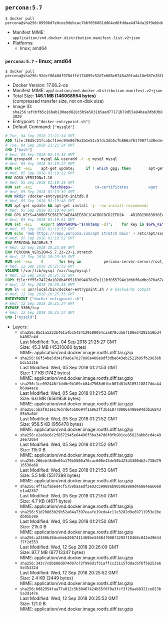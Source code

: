 ## `percona:5.7`

```console
$ docker pull percona@sha256:09996d7e0cee9debcac7bbf056081dd64ed8fddaa4d74da19f9ebbda9a95c178
```

-	Manifest MIME: `application/vnd.docker.distribution.manifest.list.v2+json`
-	Platforms:
	-	linux; amd64

### `percona:5.7` - linux; amd64

```console
$ docker pull percona@sha256:92dcf8640df978dffe174899c52d7e608e0748a20fada18e987e28fb789b14c1
```

-	Docker Version: 17.06.2-ce
-	Manifest MIME: `application/vnd.docker.distribution.manifest.v2+json`
-	Total Size: **146.1 MB (146068554 bytes)**  
	(compressed transfer size, not on-disk size)
-	Image ID: `sha256:efcbfb5c16bab190eed828c5b9a5831b5aed77171b79d55a94bea3dbb3b82820`
-	Entrypoint: `["docker-entrypoint.sh"]`
-	Default Command: `["mysqld"]`

```dockerfile
# Tue, 04 Sep 2018 21:21:24 GMT
ADD file:58d5c21fcabcf1eec94e8676a3b1e51c5fdc2db5c7b866a761f907fa30ede4d8 in / 
# Tue, 04 Sep 2018 21:21:24 GMT
CMD ["bash"]
# Wed, 05 Sep 2018 01:19:13 GMT
RUN groupadd -r mysql && useradd -r -g mysql mysql
# Wed, 05 Sep 2018 01:19:22 GMT
RUN set -ex; 	apt-get update; 	if ! which gpg; then 		apt-get install -y --no-install-recommends gnupg; 	fi; 	if ! gpg --version | grep -q '^gpg (GnuPG) 1\.'; then 		 apt-get install -y --no-install-recommends dirmngr; 	fi; 	rm -rf /var/lib/apt/lists/*
# Wed, 05 Sep 2018 01:19:22 GMT
ENV GOSU_VERSION=1.10
# Wed, 05 Sep 2018 01:19:38 GMT
RUN set -ex; 		fetchDeps=' 		ca-certificates 		wget 	'; 	apt-get update; 	apt-get install -y --no-install-recommends $fetchDeps; 	rm -rf /var/lib/apt/lists/*; 		dpkgArch="$(dpkg --print-architecture | awk -F- '{ print $NF }')"; 	wget -O /usr/local/bin/gosu "https://github.com/tianon/gosu/releases/download/$GOSU_VERSION/gosu-$dpkgArch"; 	wget -O /usr/local/bin/gosu.asc "https://github.com/tianon/gosu/releases/download/$GOSU_VERSION/gosu-$dpkgArch.asc"; 		export GNUPGHOME="$(mktemp -d)"; 	gpg --keyserver ha.pool.sks-keyservers.net --recv-keys B42F6819007F00F88E364FD4036A9C25BF357DD4; 	gpg --batch --verify /usr/local/bin/gosu.asc /usr/local/bin/gosu; 	command -v gpgconf > /dev/null && gpgconf --kill all || :; 	rm -r "$GNUPGHOME" /usr/local/bin/gosu.asc; 		chmod +x /usr/local/bin/gosu; 	gosu nobody true; 		apt-get purge -y --auto-remove $fetchDeps
# Wed, 05 Sep 2018 01:19:39 GMT
RUN mkdir /docker-entrypoint-initdb.d
# Wed, 05 Sep 2018 01:19:48 GMT
RUN apt-get update && apt-get install -y --no-install-recommends 		apt-transport-https ca-certificates 		pwgen 	&& rm -rf /var/lib/apt/lists/*
# Wed, 05 Sep 2018 01:19:48 GMT
ENV GPG_KEYS=430BDF5C56E7C94E848EE60C1C4CBDCDCD2EFD2A 	4D1BB29D63D98E422B2113B19334A25F8507EFA5
# Wed, 05 Sep 2018 01:19:51 GMT
RUN set -ex; 	export GNUPGHOME="$(mktemp -d)"; 	for key in $GPG_KEYS; do 		gpg --keyserver ha.pool.sks-keyservers.net --recv-keys "$key"; 	done; 	gpg --export $GPG_KEYS > /etc/apt/trusted.gpg.d/percona.gpg; 	command -v gpgconf > /dev/null && gpgconf --kill all || :; 	rm -r "$GNUPGHOME"; 	apt-key list
# Wed, 05 Sep 2018 01:19:52 GMT
RUN echo 'deb https://repo.percona.com/apt stretch main' > /etc/apt/sources.list.d/percona.list
# Wed, 05 Sep 2018 01:19:52 GMT
ENV PERCONA_MAJOR=5.7
# Wed, 12 Sep 2018 20:25:09 GMT
ENV PERCONA_VERSION=5.7.23-23-1.stretch
# Wed, 12 Sep 2018 20:25:30 GMT
RUN set -ex; 	{ 		for key in 			percona-server-server/root_password 			percona-server-server/root_password_again 			"percona-server-server-$PERCONA_MAJOR/root-pass" 			"percona-server-server-$PERCONA_MAJOR/re-root-pass" 		; do 			echo "percona-server-server-$PERCONA_MAJOR" "$key" password 'unused'; 		done; 	} | debconf-set-selections; 	apt-get update; 	apt-get install -y 		percona-server-server-$PERCONA_MAJOR=$PERCONA_VERSION 	; 	rm -rf /var/lib/apt/lists/*; 	sed -ri 's/^user\s/#&/' /etc/mysql/my.cnf; 	rm -rf /var/lib/mysql; 	mkdir -p /var/lib/mysql /var/run/mysqld; 	chown -R mysql:mysql /var/lib/mysql /var/run/mysqld; 	chmod 777 /var/run/mysqld; 	find /etc/mysql/ -name '*.cnf' -print0 		| xargs -0 grep -lZE '^(bind-address|log)' 		| xargs -rt -0 sed -Ei 's/^(bind-address|log)/#&/'; 	echo '[mysqld]\nskip-host-cache\nskip-name-resolve' > /etc/mysql/conf.d/docker.cnf
# Wed, 12 Sep 2018 20:25:32 GMT
VOLUME [/var/lib/mysql /var/log/mysql]
# Wed, 12 Sep 2018 20:25:32 GMT
COPY file:ff55c7472da1028b4f65163094878d7e111bf055794e1db6f6adbc876a67481b in /usr/local/bin/ 
# Wed, 12 Sep 2018 20:25:33 GMT
RUN ln -s usr/local/bin/docker-entrypoint.sh / # backwards compat
# Wed, 12 Sep 2018 20:25:33 GMT
ENTRYPOINT ["docker-entrypoint.sh"]
# Wed, 12 Sep 2018 20:25:34 GMT
EXPOSE 3306/tcp
# Wed, 12 Sep 2018 20:25:34 GMT
CMD ["mysqld"]
```

-	Layers:
	-	`sha256:05d1a5232b461a4b35424129580054caa878cd56f100e34282510bd4b4082e4d`  
		Last Modified: Tue, 04 Sep 2018 21:25:27 GMT  
		Size: 45.3 MB (45310060 bytes)  
		MIME: application/vnd.docker.image.rootfs.diff.tar.gzip
	-	`sha256:66f54ba5d341f9e6e7027886a408e9df3dbe643eb2522b95fb29636bbdc53316`  
		Last Modified: Wed, 05 Sep 2018 01:21:53 GMT  
		Size: 1.7 KB (1742 bytes)  
		MIME: application/vnd.docker.image.rootfs.diff.tar.gzip
	-	`sha256:1ce092446f1dd0e9b109cb84d7568d6fbc007d81d8105118817dda44b68a4ace`  
		Last Modified: Wed, 05 Sep 2018 01:21:53 GMT  
		Size: 6.6 MB (6561958 bytes)  
		MIME: application/vnd.docker.image.rootfs.diff.tar.gzip
	-	`sha256:5baf831e176d7d645b0694f1a062ff3ba18770806a488e84ddb1684385b9a04f`  
		Last Modified: Wed, 05 Sep 2018 01:21:52 GMT  
		Size: 956.5 KB (956478 bytes)  
		MIME: application/vnd.docker.image.rootfs.diff.tar.gzip
	-	`sha256:e2a68c6c2f8572945e64496f3ba347d8f0fb901ce85823abb6cd4c492e6720a4`  
		Last Modified: Wed, 05 Sep 2018 01:21:52 GMT  
		Size: 115.0 B  
		MIME: application/vnd.docker.image.rootfs.diff.tar.gzip
	-	`sha256:206ebf8d0e69a179b5500a76cac600e43de50b423d3300db2c738d7916538e68`  
		Last Modified: Wed, 05 Sep 2018 01:21:53 GMT  
		Size: 5.5 MB (5517398 bytes)  
		MIME: application/vnd.docker.image.rootfs.diff.tar.gzip
	-	`sha256:4ffa1fabed4cf5759baaadf3e03c59988ab90508a989d46884ea60e0e1ad2357`  
		Last Modified: Wed, 05 Sep 2018 01:21:50 GMT  
		Size: 4.7 KB (4671 bytes)  
		MIME: application/vnd.docker.image.rootfs.diff.tar.gzip
	-	`sha256:51d20863b29b52a04a7397eaafe19eda4c11e3282d9e69711953e20edb05b386`  
		Last Modified: Wed, 05 Sep 2018 01:21:50 GMT  
		Size: 215.0 B  
		MIME: application/vnd.docker.image.rootfs.diff.tar.gzip
	-	`sha256:a2360b39dcebeb2087411469be34084f908f3292f10460c042e39644f7f2d553`  
		Last Modified: Wed, 12 Sep 2018 20:26:09 GMT  
		Size: 87.7 MB (87713347 bytes)  
		MIME: application/vnd.docker.image.rootfs.diff.tar.gzip
	-	`sha256:343c7c8bb00d074d07c72f998d1f51affcc33115fddacbf8f56253a65e35332d`  
		Last Modified: Wed, 12 Sep 2018 20:25:52 GMT  
		Size: 2.4 KB (2449 bytes)  
		MIME: application/vnd.docker.image.rootfs.diff.tar.gzip
	-	`sha256:0d82954faa77a012c5b30467424b55fd70a3fcf3f26aab8321ce823b5a3d147e`  
		Last Modified: Wed, 12 Sep 2018 20:25:52 GMT  
		Size: 121.0 B  
		MIME: application/vnd.docker.image.rootfs.diff.tar.gzip
